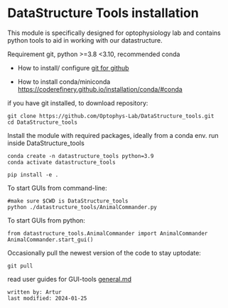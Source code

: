# DataStructure Tools installation
This module is specifically designed for optophysiology lab
and contains python tools to aid in working with our datastructure.

Requirement git, python >=3.8 <3.10, recommended conda

- How to install/ configure [git for github](github.md)

- How to install conda/miniconda <https://coderefinery.github.io/installation/conda/#conda>

if you have git installed, to download repository: 
	
	git clone https://github.com/Optophys-Lab/DataStructure_tools.git
	cd DataStructure_tools

Install the module with required packages, ideally from a conda env. 
run inside DataStructure_tools

    conda create -n datastructure_tools python=3.9
    conda activate datastructure_tools
    
    pip install -e .

To start GUIs from command-line:

    #make sure $CWD is DataStructure_tools
    python ./datastructure_tools/AnimalCommander.py
    
To start GUIs from python:

    from datastructure_tools.AnimalCommander import AnimalCommander
    AnimalCommander.start_gui()

Occasionally pull the newest version of the code to stay uptodate:

    git pull

read user guides for GUI-tools [general.md](general.md)
~~~~
written by: Artur
last modified: 2024-01-25
~~~~